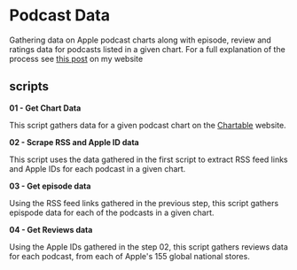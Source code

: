 # Podcast Data 

Gathering data on Apple podcast charts along with episode, review and ratings data for podcasts listed in a given chart. For a full explanation of the process see [this post](https://www.popmusicresearch.org/post/rate-review-partone/) on my website


## scripts

<b>01 - Get Chart Data</b>

This script gathers data for a given podcast chart on the [Chartable](https://chartable.com) website.

<b>02 - Scrape RSS and Apple ID data</b>

This script uses the data gathered in the first script to extract RSS feed links and Apple IDs for each podcast in a given chart. 

<b>03 - Get episode data</b>

Using the RSS feed links gathered in the previous step, this script gathers epispode data for each of the podcasts in a given chart. 

<b>04 - Get Reviews data</b>

Using the Apple IDs gathered in the step 02, this script gathers reviews data for each podcast, from each of Apple's 155 global national stores. 

